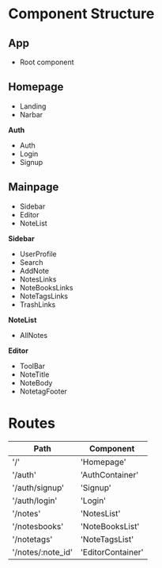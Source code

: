 # Component Structure

## App
* Root component

## Homepage
* Landing
* Narbar

**Auth**
* Auth
* Login
* Signup

## Mainpage
* Sidebar
* Editor
* NoteList

**Sidebar**
* UserProfile
* Search
* AddNote
* NotesLinks
* NoteBooksLinks
* NoteTagsLinks
* TrashLinks

**NoteList**
* AllNotes

**Editor**
* ToolBar
* NoteTitle
* NoteBody
* NotetagFooter


# Routes

| **Path**  | **Component** |
| ------------- | ------------- |
| '/'  | 'Homepage'  |
| '/auth'  | 'AuthContainer'  |
| '/auth/signup'  | 'Signup'  |
| '/auth/login'  | 'Login'  |
| '/notes'  | 'NotesList'  |
| '/notesbooks'  | 'NoteBooksList'  |
| '/notetags'  | 'NoteTagsList'  |
| '/notes/:note_id'  | 'EditorContainer'  |
